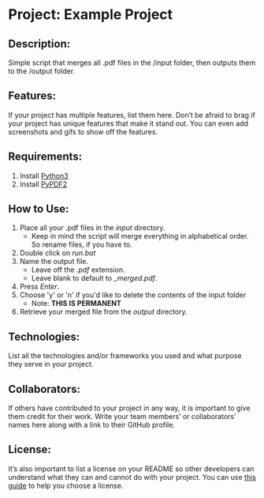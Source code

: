 # Project: Example Project

## Description:

Simple script that merges all .pdf files in the /input folder, then outputs them to the /output folder.

## Features:

If your project has multiple features, list them here. Don’t be afraid to brag if your project has unique features that make it stand out. You can even add screenshots and gifs to show off the features.

## Requirements:

1. Install [Python3](https://www.python.org/downloads/)
2. Install [PyPDF2](https://pypdf2.readthedocs.io/en/latest/user/installation.html)

## How to Use:

1. Place all your .pdf files in the _input_ directory.
   - Keep in mind the script will merge everything in alphabetical order. So rename files, if you have to.
2. Double click on _run.bat_
3. Name the output file.
   - Leave off the _.pdf_ extension.
   - Leave blank to default to _\_merged.pdf_.
4. Press _Enter_.
5. Choose 'y' or 'n' if you'd like to delete the contents of the input folder
   - Note: **THIS IS PERMANENT**
6. Retrieve your merged file from the _output_ directory.

## Technologies:

List all the technologies and/or frameworks you used and what purpose they serve in your project.

## Collaborators:

If others have contributed to your project in any way, it is important to give them credit for their work. Write your team members’ or collaborators’ names here along with a link to their GitHub profile.

## License:

It’s also important to list a license on your README so other developers can understand what they can and cannot do with your project. You can use [this guide](https://choosealicense.com/) to help you choose a license.
